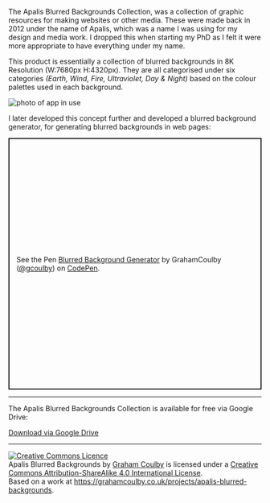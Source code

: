 The Apalis Blurred Backgrounds Collection, was a collection of graphic resources for making websites or other media. These were made back in 2012 under the name of Apalis, which was a name I was using for my design and media work. I dropped this when starting my PhD as I felt it were more appropriate to have everything under my name.

This product is essentially a collection of blurred backgrounds in 8K Resolution (W:7680px H:4320px). They are all categorised under six categories _(Earth, Wind, Fire, Ultraviolet, Day & Night)_ based on the colour palettes used in each background.

![photo of app in use](/projects/apalis-blurred-backgrouns/feature.png)

I later developed this concept further and developed a blurred background generator, for generating blurred backgrounds in web pages:

<p class="codepen" data-height="300" data-theme-id="16501" data-default-tab="result" data-user="gcoulby" data-slug-hash="waPjmO" style="height: 500px; box-sizing: border-box; display: flex; align-items: center; justify-content: center; border: 2px solid; margin: 1em 0; padding: 1em;" data-pen-title="Blurred Background Generator">
  <span>See the Pen <a href="https://codepen.io/gcoulby/pen/waPjmO">
  Blurred Background Generator</a> by GrahamCoulby (<a href="https://codepen.io/gcoulby">@gcoulby</a>)
  on <a href="https://codepen.io">CodePen</a>.</span>
</p>
<script async src="https://cpwebassets.codepen.io/assets/embed/ei.js"></script>

---

The Apalis Blurred Backgrounds Collection is available for free via Google Drive:

<a class="btn btn-secondary" href="https://drive.google.com/file/d/1NndWjHus2A6tJwD7X1yDDRv6SL_1u-LQ/view?usp=sharing"  target="_blank" rel="noopener noreferrer"><i class="fab fa-google-drive"></i> Download via Google Drive</a>

---

<a rel="license" href="http://creativecommons.org/licenses/by-sa/4.0/"><img alt="Creative Commons Licence" style="border-width:0" src="https://i.creativecommons.org/l/by-sa/4.0/88x31.png" /></a><br /><span xmlns:dct="http://purl.org/dc/terms/" href="http://purl.org/dc/dcmitype/StillImage" property="dct:title" rel="dct:type">Apalis Blurred Backgrounds</span> by <a xmlns:cc="http://creativecommons.org/ns#" href="https://grahamcoulby.co.uk/" property="cc:attributionName" rel="cc:attributionURL">Graham Coulby</a> is licensed under a <a rel="license" href="http://creativecommons.org/licenses/by-sa/4.0/">Creative Commons Attribution-ShareAlike 4.0 International License</a>.<br />Based on a work at <a xmlns:dct="http://purl.org/dc/terms/" href="https://grahamcoulby.co.uk/projects/apalis-blurred-backgrounds" rel="dct:source">https://grahamcoulby.co.uk/projects/apalis-blurred-backgrounds</a>.
